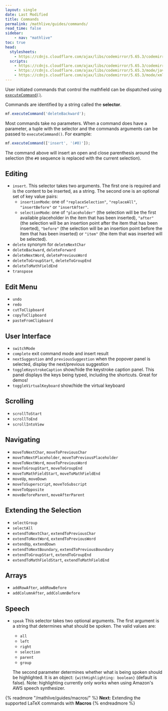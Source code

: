 ```yaml
---
layout: single
date: Last Modified
title: Commands
permalink: /mathlive/guides/commands/
read_time: false
sidebar:
    - nav: "mathlive"
toc: true
head:
  stylesheets:
    - https://cdnjs.cloudflare.com/ajax/libs/codemirror/5.65.3/codemirror.min.css
  scripts:
    - https://cdnjs.cloudflare.com/ajax/libs/codemirror/5.65.3/codemirror.min.js
    - https://cdnjs.cloudflare.com/ajax/libs/codemirror/5.65.3/mode/javascript/javascript.min.js
    - https://cdnjs.cloudflare.com/ajax/libs/codemirror/5.65.3/mode/xml/xml.min.js
---
```

<script>
    moduleMap = {
        mathlive: "//unpkg.com/mathlive?module",
        "html-to-image": "///assets/js/html-to-image.js",
    };
</script>

User initiated commands that control the mathfield can be dispatched using
[`executeCommand()`](/docs/mathlive/#(%22mathfield-element%22%3Amodule).(MathfieldElement%3Aclass).(executeCommand%3Ainstance)). 

Commands are
identified by a string called the **selector**. 

```js
mf.executeCommand('deleteBackward');
```


Most commands take no parameters. When a command does have a parameter, a tuple with the
selector and the commands arguments can be passed to
`executeCommand()`. For example:

```js
mf.executeCommand(['insert', '(#0)']);
```

The command above will insert an open and close parenthesis around the selection (the `#0`
sequence is replaced with the current selection).

## Editing

- `insert`. This selector takes two arguments. The first one is required and is
  the content to be inserted, as a string. The second one is an optional set of
  key value pairs:
  - `insertionMode`: one of `"replaceSelection"`, `"replaceAll"`,
    `"insertBefore"` or `"insertAfter"`.
  - `selectionMode`: one of `"placeholder"` (the selection will be the first
    available placeholder in the item that has been inserted), `"after"` (the
    selection will be an insertion point after the item that has been inserted),
    `"before"` (the selection will be an insertion point before the item that
    has been inserted) or `"item"` (the item that was inserted will be
    selected).
- `delete` synonym for `deleteNextChar`
- `deleteBackward`, `deleteForward`
- `deleteNextWord`, `deletePreviousWord`
- `deleteToGroupStart`, `deleteToGroupEnd`
- `deleteToMathFieldEnd`
- `transpose`

## Edit Menu

- `undo`
- `redo`
- `cutToClipboard`
- `copyToClipboard`
- `pasteFromClipboard`

## User Interface

- `switchMode`
- `complete` exit command mode and insert result
- `nextSuggestion` and `previousSuggestion` when the popover panel is selected,
  display the next/previous suggestion
- `toggleKeystrokeCaption` show/hide the keystroke caption panel. This panel
  displays the keys being typed, including the shortcuts. Great for demos!
- `toggleVirtualKeyboard` show/hide the virtual keyboard

## Scrolling

- `scrollToStart`
- `scrollToEnd`
- `scrollIntoView`

## Navigating

- `moveToNextChar`, `moveToPreviousChar`
- `moveToNextPlaceholder`, `moveToPreviousPlaceholder`
- `moveToNextWord`, `moveToPreviousWord`
- `moveToGroupStart`, `moveToGroupEnd`
- `moveToMathFieldStart`, `moveToMathFieldEnd`
- `moveUp`, `moveDown`
- `moveToSuperscript`, `moveToSubscript`
- `moveToOpposite`
- `moveBeforeParent`, `moveAfterParent`

## Extending the Selection

- `selectGroup`
- `selectAll`
- `extendToNextChar`, `extendToPreviousChar`
- `extendToNextWord`, `extendToPreviousWord`
- `extendUp`, `extendDown`
- `extendToNextBoundary`, `extendToPreviousBoundary`
- `extendToGroupStart`, `extendToGroupEnd`
- `extendToMathFieldStart`, `extendToMathFieldEnd`

## Arrays

- `addRowAfter`, `addRowBefore`
- `addColumnAfter`, `addColumnBefore`

## Speech

- `speak` This selector takes two optional arguments. The first argument is a string that
  determines what should be spoken. The valid values are:
  - `all`
  - `left`
  - `right`
  - `selection`
  - `parent`
  - `group` 
  
  The second parameter determines whether what is being spoken should
    be highlighted. It is an object: `{withHighlighting: boolean}` (default is
    false). Note: highlighting currently only works when using Amazon's
    AWS speech synthesizer.

{% readmore "/mathlive/guides/macros/" %}
**Next:** Extending the supported LaTeX commands with **Macros**
{% endreadmore %}
